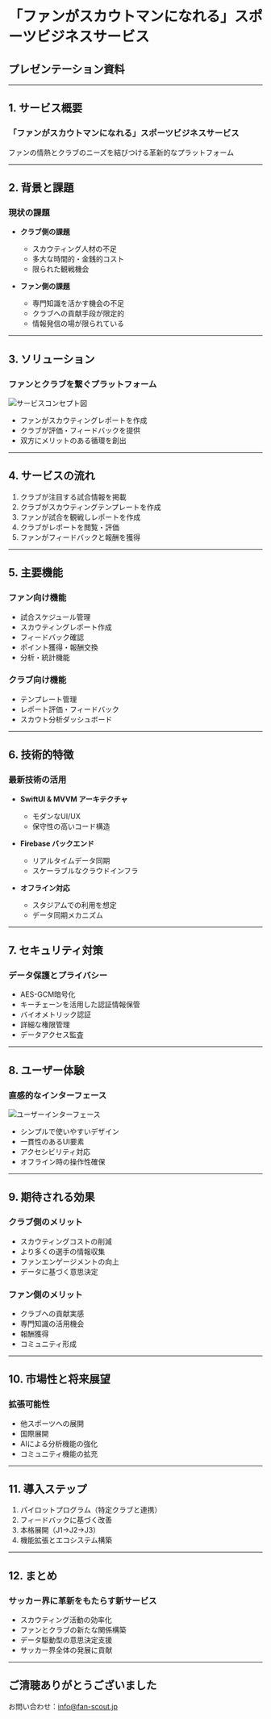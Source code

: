 # 「ファンがスカウトマンになれる」スポーツビジネスサービス
## プレゼンテーション資料

---

## 1. サービス概要

### 「ファンがスカウトマンになれる」スポーツビジネスサービス

ファンの情熱とクラブのニーズを結びつける革新的なプラットフォーム

---

## 2. 背景と課題

### 現状の課題

- **クラブ側の課題**
  - スカウティング人材の不足
  - 多大な時間的・金銭的コスト
  - 限られた観戦機会

- **ファン側の課題**
  - 専門知識を活かす機会の不足
  - クラブへの貢献手段が限定的
  - 情報発信の場が限られている

---

## 3. ソリューション

### ファンとクラブを繋ぐプラットフォーム

![サービスコンセプト図](https://example.com/concept.png)

- ファンがスカウティングレポートを作成
- クラブが評価・フィードバックを提供
- 双方にメリットのある循環を創出

---

## 4. サービスの流れ

1. クラブが注目する試合情報を掲載
2. クラブがスカウティングテンプレートを作成
3. ファンが試合を観戦しレポートを作成
4. クラブがレポートを閲覧・評価
5. ファンがフィードバックと報酬を獲得

---

## 5. 主要機能

### ファン向け機能

- 試合スケジュール管理
- スカウティングレポート作成
- フィードバック確認
- ポイント獲得・報酬交換
- 分析・統計機能

### クラブ向け機能

- テンプレート管理
- レポート評価・フィードバック
- スカウト分析ダッシュボード

---

## 6. 技術的特徴

### 最新技術の活用

- **SwiftUI & MVVM アーキテクチャ**
  - モダンなUI/UX
  - 保守性の高いコード構造

- **Firebase バックエンド**
  - リアルタイムデータ同期
  - スケーラブルなクラウドインフラ

- **オフライン対応**
  - スタジアムでの利用を想定
  - データ同期メカニズム

---

## 7. セキュリティ対策

### データ保護とプライバシー

- AES-GCM暗号化
- キーチェーンを活用した認証情報保管
- バイオメトリック認証
- 詳細な権限管理
- データアクセス監査

---

## 8. ユーザー体験

### 直感的なインターフェース

![ユーザーインターフェース](https://example.com/ui.png)

- シンプルで使いやすいデザイン
- 一貫性のあるUI要素
- アクセシビリティ対応
- オフライン時の操作性確保

---

## 9. 期待される効果

### クラブ側のメリット

- スカウティングコストの削減
- より多くの選手の情報収集
- ファンエンゲージメントの向上
- データに基づく意思決定

### ファン側のメリット

- クラブへの貢献実感
- 専門知識の活用機会
- 報酬獲得
- コミュニティ形成

---

## 10. 市場性と将来展望

### 拡張可能性

- 他スポーツへの展開
- 国際展開
- AIによる分析機能の強化
- コミュニティ機能の拡充

---

## 11. 導入ステップ

1. パイロットプログラム（特定クラブと連携）
2. フィードバックに基づく改善
3. 本格展開（J1→J2→J3）
4. 機能拡張とエコシステム構築

---

## 12. まとめ

### サッカー界に革新をもたらす新サービス

- スカウティング活動の効率化
- ファンとクラブの新たな関係構築
- データ駆動型の意思決定支援
- サッカー界全体の発展に貢献

---

## ご清聴ありがとうございました

お問い合わせ：info@fan-scout.jp
